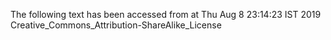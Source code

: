 The following text has been accessed from at Thu Aug 8 23:14:23 IST 2019
Creative_Commons_Attribution-ShareAlike_License
